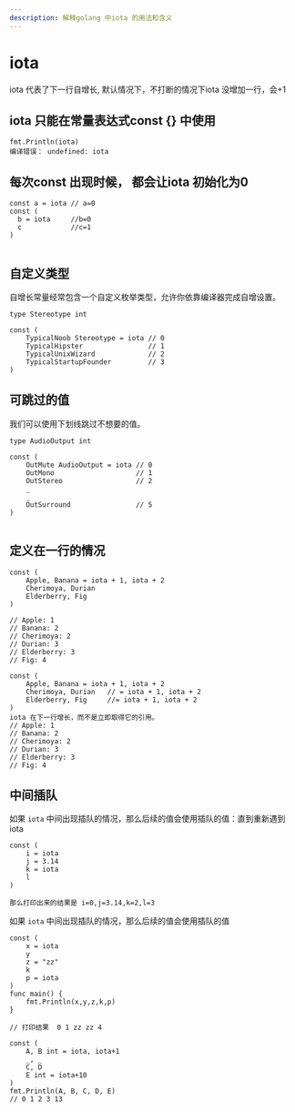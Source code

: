 ```yaml
---
description: 解释golang 中iota 的用法和含义
---
```


# iota

iota 代表了下一行自增长, 默认情况下，不打断的情况下iota 没增加一行，会+1

## iota 只能在常量表达式const {} 中使用

```text
fmt.Println(iota)  
编译错误： undefined: iota
```

## 每次const 出现时候， 都会让iota 初始化为0

```text
const a = iota // a=0 
const ( 
  b = iota     //b=0 
  c            //c=1 
)


```

## 自定义类型

自增长常量经常包含一个自定义枚举类型，允许你依靠编译器完成自增设置。

```text
type Stereotype int

const ( 
    TypicalNoob Stereotype = iota // 0 
    TypicalHipster                // 1 
    TypicalUnixWizard             // 2 
    TypicalStartupFounder         // 3 
)
```



## 可跳过的值

我们可以使用下划线跳过不想要的值。

```text
type AudioOutput int

const ( 
    OutMute AudioOutput = iota // 0 
    OutMono                    // 1 
    OutStereo                  // 2 
    _ 
    _ 
    OutSurround                // 5 
)


```

## 定义在一行的情况

```text
const (
    Apple, Banana = iota + 1, iota + 2
    Cherimoya, Durian
    Elderberry, Fig
)
```

```text
// Apple: 1 
// Banana: 2 
// Cherimoya: 2 
// Durian: 3 
// Elderberry: 3 
// Fig: 4
```

```text
const (
    Apple, Banana = iota + 1, iota + 2
    Cherimoya, Durian   // = iota + 1, iota + 2 
    Elderberry, Fig     //= iota + 1, iota + 2
)
iota 在下一行增长，而不是立即取得它的引用。
// Apple: 1 
// Banana: 2 
// Cherimoya: 2 
// Durian: 3 
// Elderberry: 3 
// Fig: 4
```



## 中间插队

如果 `iota` 中间出现插队的情况，那么后续的值会使用插队的值：直到重新遇到iota

```text
const ( 
    i = iota 
    j = 3.14 
    k = iota 
    l 
)

那么打印出来的结果是 i=0,j=3.14,k=2,l=3
```

如果 `iota` 中间出现插队的情况，那么后续的值会使用插队的值

```text
const (
	x = iota
	y
	z = "zz"
	k
	p = iota
)
func main() {
	fmt.Println(x,y,z,k,p)
}

// 打印结果  0 1 zz zz 4
```

```text
const (
	A, B int = iota, iota+1
	_, _
	C, D
	E int = iota+10
)
fmt.Println(A, B, C, D, E)
// 0 1 2 3 13
```

